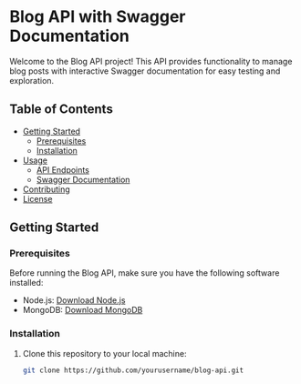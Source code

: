 # Blog API with Swagger Documentation

Welcome to the Blog API project! This API provides functionality to manage blog posts with interactive Swagger documentation for easy testing and exploration.

## Table of Contents

- [Getting Started](#getting-started)
  - [Prerequisites](#prerequisites)
  - [Installation](#installation)
- [Usage](#usage)
  - [API Endpoints](#api-endpoints)
  - [Swagger Documentation](#swagger-documentation)
- [Contributing](#contributing)
- [License](#license)

## Getting Started

### Prerequisites

Before running the Blog API, make sure you have the following software installed:

- Node.js: [Download Node.js](https://nodejs.org/)
- MongoDB: [Download MongoDB](https://www.mongodb.com/try/download/community)

### Installation

1. Clone this repository to your local machine:

   ```bash
   git clone https://github.com/yourusername/blog-api.git
